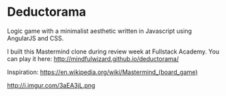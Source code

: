 # Deductorama

Logic game with a minimalist aesthetic written in Javascript using AngularJS and CSS.

I built this Mastermind clone during review week at Fullstack Academy. You can play it here: http://mindfulwizard.github.io/deductorama/

Inspiration: https://en.wikipedia.org/wiki/Mastermind_(board_game)

http://i.imgur.com/3aEA3jL.png

